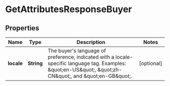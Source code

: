 # GetAttributesResponseBuyer

## Properties
Name | Type | Description | Notes
------------ | ------------- | ------------- | -------------
**locale** | **String** | The buyer&#x27;s language of preference, indicated with a locale-specific language tag. Examples: \&quot;en-US\&quot;, \&quot;zh-CN\&quot;, and \&quot;en-GB\&quot;. |  [optional]
